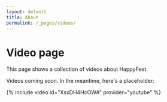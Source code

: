 ```yaml
---
layout: default
title: About
permalink: /_pages/videos/
---
```

# Video page

This page shows a collection of videos about HappyFeet.

Videos coming soon.  In the meantime, here's a placeholder:

{% include video id="XsxDH4HcOWA" provider="youtube" %}
